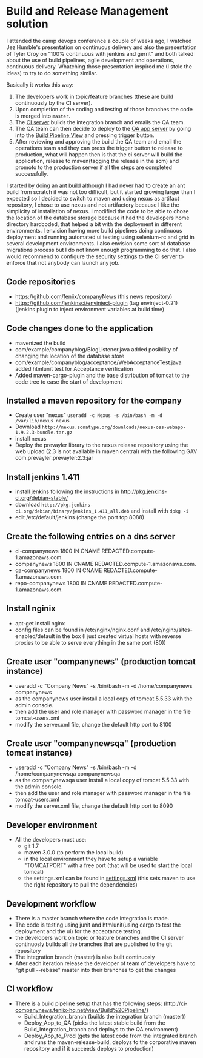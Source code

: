 Build and Release Management solution
=====================================

I attended the camp devops conference a couple of weeks ago, I watched Jez Humble's presentation on continuous delivery 
and also the presentation of Tyler Croy on "100% continuous with jenkins and gerrit" and both talked about the use of build 
pipelines, agile development and operations, continuous delivery.
Whatching those presentation inspired me (I stole the ideas) to try to do something similar.

Basically it works this way:

1. The developers work in topic/feature branches (these are build continuously by the CI server).
2. Upon completion of the coding and testing of those branches the code is merged into `master`.
3. The [CI server](http://ci-companynews.feniix-hq.net) builds the integration branch and emails the QA team.
4. The QA team can then decide to deploy to the [QA app server](http://qa-companynews.feniix-hq.net) by going into the [Build Pipeline View](http://ci-companynews.feniix-hq.net/view/Build_Pipeline/) and pressing trigger button.
5. After reviewing and approving the build the QA team and email the operations team and they can press the trigger button to release to production, what will happen then is that the ci server will build the application, release to maven(tagging the release in the scm) and promoto to the production server if all the steps are completed successfully.

I started by doing an [ant build](https://github.com/feniix/companyNews/tree/antbuild) although I had never had to create an ant build from scratch it was not too difficult, but it started growing larger than I expected so I decided to switch to maven and using nexus as artifact repository, I chose to use nexus and not artifactory because I like the simplicity of installation of nexus.
I modified the code to be able to chose the location of the database storage because it had the developers home directory hardcoded, that helped a bit with the deployment in different environments.
I envision having more build pipelines doing continuous deployment and running automated ui testing using selenium-rc and grid in several development environments. I also envision some sort of database migrations process but I do not know enough programming to do that. I also would recommend to configure the security settings to the CI server to enforce that not anybody can launch any job.

Code repositories
-----------------
* https://github.com/feniix/companyNews (this news repository)
* https://github.com/jenkinsci/envinject-plugin  (tag envinject-0.21) (jenkins plugin to 
    inject environment variables at build time)


Code changes done to the application
------------------------------------
* mavenized the build
* com/example/companyblog/BlogListener.java added posibility of changing the location of the database store
* com/example/companyblog/acceptance/WebAcceptanceTest.java added htmlunit test for Acceptance verification
* Added maven-cargo-plugin and the base distribution of tomcat to the code tree to ease the start of development


Installed a maven repository for the company
--------------------------------------------
* Create user "nexus" `useradd -c Nexus -s /bin/bash -m -d /var/lib/nexus nexus`
* Download `http://nexus.sonatype.org/downloads/nexus-oss-webapp-1.9.2.3-bundle.tar.gz`
* install nexus
* Deploy the prevayler library to the nexus release repository using the web upload 
    (2.3 is not available in maven central) with the following GAV com.prevayler:prevayler:2.3:jar
 
Install jenkins 1.411
---------------------
* install jenkins following the instructions in http://pkg.jenkins-ci.org/debian-stable/
* download `http://pkg.jenkins-ci.org/debian/binary/jenkins_1.411_all.deb` and install with `dpkg -i`
* edit /etc/default/jenkins (change the port top 8088)


Create the following entries on a dns server
--------------------------------------------
* ci-companynews 1800 IN CNAME REDACTED.compute-1.amazonaws.com.
* companynews 1800 IN CNAME REDACTED.compute-1.amazonaws.com.
* qa-companynews 1800 IN CNAME REDACTED.compute-1.amazonaws.com.
* repo-companynews 1800 IN CNAME REDACTED.compute-1.amazonaws.com.

Install nginix
--------------
* apt-get install nginx
* config files can be found in /etc/nginx/nginx.conf and /etc/nginx/sites-enabled/default in the box 
    (I just created virtual hosts with reverse proxies to be able to serve everything in the same port (80))

Create user "companynews" (production tomcat instance)
------------------------------------------------------
* useradd -c "Company News" -s /bin/bash -m -d /home/companynews companynews
* as the companynews user install a local copy of tomcat 5.5.33 with the admin console.
* then add the user and role manager with password manager in the file tomcat-users.xml
* modify the server.xml file, change the default http port to 8100

Create user "companynewsqa" (production tomcat instance)
-------------------------------------------------------
* useradd -c "Company News" -s /bin/bash -m -d /home/companynewsqa companynewsqa
* as the companynewsqa user install a local copy of tomcat 5.5.33 with the admin console.
* then add the user and role manager with password manager in the file tomcat-users.xml
* modify the server.xml file, change the default http port to 8090

Developer environment
---------------------
* All the developers must use:
    * git 1.7
    * maven 3.0.0 (to perform the local build)
    * in the local environment they have to setup a variable "TOMCATPORT" with a free port (that will be used to start the local 
     tomcat)
    * the settings.xml can be found in [settings.xml](https://github.com/feniix/companyNews/blob/master/developer-env/settings.xml) (this sets maven to use the right repository 
     to pull the dependencies)

Development workflow
--------------------
* There is a master branch where the code integration is made.
* The code is testing using junit and htmlunit(using cargo to test the deployment and the ui) for the acceptance testing.
* the developers work on topic or feature branches and the CI server continuosly builds all the branches
    that are published to the git repository
* The integration branch (master) is also built continuosly
* After each iteration release the developer of team of developers have to "git pull --rebase" master into their branches to
    get the changes


CI workflow
-----------
* There is a build pipeline setup that has the following steps: (http://ci-companynews.feniix-hq.net/view/Build%20Pipeline/)
    * Build_Integration_branch (builds the integration branch (master))
    * Deploy_App_to_QA (picks the latest stable build from the Build_Integration_branch and deploys to the QA environment)
    * Deploy_App_to_Prod (gets the latest code from the integrated branch and runs the maven-release-build, 
      deploys to the corporative maven repository and if it succeeds deploys to production)

